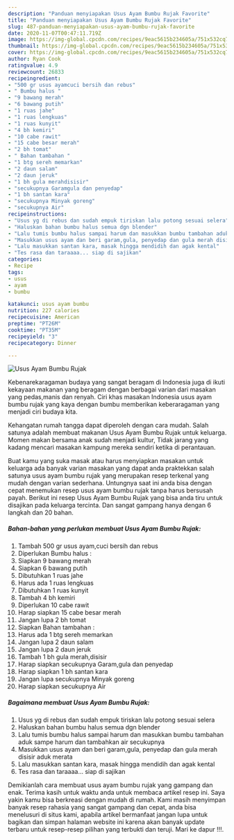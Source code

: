 ```yaml
---
description: "Panduan menyiapakan Usus Ayam Bumbu Rujak Favorite"
title: "Panduan menyiapakan Usus Ayam Bumbu Rujak Favorite"
slug: 487-panduan-menyiapakan-usus-ayam-bumbu-rujak-favorite
date: 2020-11-07T00:47:11.719Z
image: https://img-global.cpcdn.com/recipes/9eac5615b234605a/751x532cq70/usus-ayam-bumbu-rujak-foto-resep-utama.jpg
thumbnail: https://img-global.cpcdn.com/recipes/9eac5615b234605a/751x532cq70/usus-ayam-bumbu-rujak-foto-resep-utama.jpg
cover: https://img-global.cpcdn.com/recipes/9eac5615b234605a/751x532cq70/usus-ayam-bumbu-rujak-foto-resep-utama.jpg
author: Ryan Cook
ratingvalue: 4.9
reviewcount: 26833
recipeingredient:
- "500 gr usus ayamcuci bersih dan rebus"
- " Bumbu halus "
- "9 bawang merah"
- "6 bawang putih"
- "1 ruas jahe"
- "1 ruas lengkuas"
- "1 ruas kunyit"
- "4 bh kemiri"
- "10 cabe rawit"
- "15 cabe besar merah"
- "2 bh tomat"
- " Bahan tambahan "
- "1 btg sereh memarkan"
- "2 daun salam"
- "2 daun jeruk"
- "1 bh gula merahdisisir"
- "secukupnya Garamgula dan penyedap"
- "1 bh santan kara"
- "secukupnya Minyak goreng"
- "secukupnya Air"
recipeinstructions:
- "Usus yg di rebus dan sudah empuk tiriskan lalu potong sesuai selera"
- "Haluskan bahan bumbu halus semua dgn blender"
- "Lalu tumis bumbu halus sampai harum dan masukkan bumbu tambahan aduk sampe harum dan tambahkan air secukupnya"
- "Masukkan usus ayam dan beri garam,gula, penyedap dan gula merah disisir aduk merata"
- "Lalu masukkan santan kara, masak hingga mendidih dan agak kental"
- "Tes rasa dan taraaaa... siap di sajikan"
categories:
- Recipe
tags:
- usus
- ayam
- bumbu

katakunci: usus ayam bumbu 
nutrition: 227 calories
recipecuisine: American
preptime: "PT26M"
cooktime: "PT35M"
recipeyield: "3"
recipecategory: Dinner

---
```



![Usus Ayam Bumbu Rujak](https://img-global.cpcdn.com/recipes/9eac5615b234605a/751x532cq70/usus-ayam-bumbu-rujak-foto-resep-utama.jpg)

Kebenarekaragaman budaya yang sangat beragam di Indonesia juga di ikuti kekayaan makanan yang beragam dengan berbagai varian dari masakan yang pedas,manis dan renyah. Ciri khas masakan Indonesia usus ayam bumbu rujak yang kaya dengan bumbu memberikan keberaragaman yang menjadi ciri budaya kita.




Kehangatan rumah tangga dapat diperoleh dengan cara mudah. Salah satunya adalah membuat makanan Usus Ayam Bumbu Rujak untuk keluarga. Momen makan bersama anak sudah menjadi kultur, Tidak jarang yang kadang mencari masakan kampung mereka sendiri ketika di perantauan.

Buat kamu yang suka masak atau harus menyiapkan masakan untuk keluarga ada banyak varian masakan yang dapat anda praktekkan salah satunya usus ayam bumbu rujak yang merupakan resep terkenal yang mudah dengan varian sederhana. Untungnya saat ini anda bisa dengan cepat menemukan resep usus ayam bumbu rujak tanpa harus bersusah payah.
Berikut ini resep Usus Ayam Bumbu Rujak yang bisa anda tiru untuk disajikan pada keluarga tercinta. Dan sangat gampang hanya dengan 6 langkah dan 20 bahan.


<!--inarticleads1-->

##### Bahan-bahan yang perlukan membuat Usus Ayam Bumbu Rujak:

1. Tambah 500 gr usus ayam,cuci bersih dan rebus
1. Diperlukan  Bumbu halus :
1. Siapkan 9 bawang merah
1. Siapkan 6 bawang putih
1. Dibutuhkan 1 ruas jahe
1. Harus ada 1 ruas lengkuas
1. Dibutuhkan 1 ruas kunyit
1. Tambah 4 bh kemiri
1. Diperlukan 10 cabe rawit
1. Harap siapkan 15 cabe besar merah
1. Jangan lupa 2 bh tomat
1. Siapkan  Bahan tambahan :
1. Harus ada 1 btg sereh memarkan
1. Jangan lupa 2 daun salam
1. Jangan lupa 2 daun jeruk
1. Tambah 1 bh gula merah,disisir
1. Harap siapkan secukupnya Garam,gula dan penyedap
1. Harap siapkan 1 bh santan kara
1. Jangan lupa secukupnya Minyak goreng
1. Harap siapkan secukupnya Air




<!--inarticleads2-->

##### Bagaimana membuat  Usus Ayam Bumbu Rujak:

1. Usus yg di rebus dan sudah empuk tiriskan lalu potong sesuai selera
1. Haluskan bahan bumbu halus semua dgn blender
1. Lalu tumis bumbu halus sampai harum dan masukkan bumbu tambahan aduk sampe harum dan tambahkan air secukupnya
1. Masukkan usus ayam dan beri garam,gula, penyedap dan gula merah disisir aduk merata
1. Lalu masukkan santan kara, masak hingga mendidih dan agak kental
1. Tes rasa dan taraaaa... siap di sajikan




Demikianlah cara membuat usus ayam bumbu rujak yang gampang dan enak. Terima kasih untuk waktu anda untuk membaca artikel resep ini. Saya yakin kamu bisa berkreasi dengan mudah di rumah. Kami masih menyimpan banyak resep rahasia yang sangat gampang dan cepat, anda bisa menelusuri di situs kami, apabila artikel bermanfaat jangan lupa untuk bagikan dan simpan halaman website ini karena akan banyak update terbaru untuk resep-resep pilihan yang terbukti dan teruji. Mari ke dapur !!!. 

